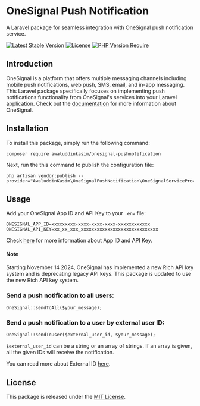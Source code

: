 
# OneSignal Push Notification
A Laravel package for seamless integration with OneSignal push notification service.

[![Latest Stable Version](https://poser.pugx.org/awaluddinkasim/onesignal-pushnotification/v)](https://packagist.org/packages/awaluddinkasim/onesignal-pushnotification) [![License](https://poser.pugx.org/awaluddinkasim/onesignal-pushnotification/license)](https://github.com/awaluddinkasim/onesignal-pushnotification/blob/main/LICENSE.md) [![PHP Version Require](https://poser.pugx.org/awaluddinkasim/onesignal-pushnotification/require/php)](https://packagist.org/packages/awaluddinkasim/onesignal-pushnotification)

## Introduction
OneSignal is a platform that offers multiple messaging channels including mobile push notifications, web push, SMS, email, and in-app messaging. This Laravel package specifically focuses on implementing push notifications functionality from OneSignal's services into your Laravel application. Check out the [documentation](https://documentation.onesignal.com/docs) for more information about OneSignal.

## Installation
To install this package, simply run the following command:

    composer require awaluddinkasim/onesignal-pushnotification
 
Next, run the this command to publish the configuration file:

    php artisan vendor:publish --provider="AwaluddinKasim\OneSignalPushNotification\OneSignalServiceProvider"

## Usage
Add your OneSignal App ID and API Key to your `.env` file:

    ONESIGNAL_APP_ID=xxxxxxxxx-xxxx-xxxx-xxxx-xxxxxxxxxxxx
    ONESIGNAL_API_KEY=xx_xx_xxx_xxxxxxxxxxxxxxxxxxxxxxxxxxxxx

Check [here](https://documentation.onesignal.com/docs/keys-and-ids#app-id) for more information about App ID and API Key.

#### Note
Starting November 14 2024, OneSignal has implemented a new Rich API key system and is deprecating legacy API keys. This package is updated to use the new Rich API key system.

### Send a push notification to all users:

    OneSignal::sendToAll($your_message); 

### Send a push notification to a user by external user ID:

    OneSignal::sendToUser($external_user_id, $your_message);

`$external_user_id` can be a string or an array of strings. If an array is given, all the given IDs will receive the notification.

You can read more about External ID [here](https://documentation.onesignal.com/docs/users#external-id).

## License
This package is released under the [MIT License](https://github.com/awaluddinkasim/onesignal-pushnotification/blob/main/LICENSE.md).